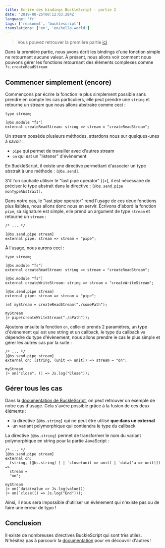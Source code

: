 ```yaml
---
title: Écrire des bindings BuckleScript - partie 2
date: '2019-08-25T00:12:03.284Z'
language: 'fr'
tags: ['reasonml', 'bucklescript']
translations: ['en', 'en/hello-world']
---
```


> Vous pouvez retrouver la première partie [ici](/fr/ecrire-des-bindings-reasonml-partie-1/)

Dans la première partie, nous avons écrit les bindings d'une fonction simple ne retournant aucune valeur. À présent, nous allons voir comment nous pouvons gérer les fonctions retournant des éléments complexes comme `fs.createReadStream`

## Commencer simplement (encore)

Commençons par écrire la fonction le plus simplement possible sans prendre en compte les cas particuliers, elle peut prendre une `string` et retourne un stream que nous allons abstraire comme ceci :

```reason
type stream;

[@bs.module "fs"]
external createReadStream: string => stream = "createReadStream";
```

Un stream possède plusieurs méthodes, attardons nous sur quelques-unes à savoir :

- `pipe` qui permet de travailler avec d'autres stream
- `on` qui est un "listener" d'évènement

En BuckleScript, il existe une directive permettant d'associer un type abstrait à une méthode : `[@bs.send]`.

S'il l'on souhaite utiliser le "last pipe operator" (`|>`), il est nécessaire de préciser le type abstrait dans la directive : `[@bs.send.pipe monTypeAbstrait]`.

Dans notre cas, le "last pipe operator" rend l'usage de ces deux fonctions plus lisibles, nous allons donc nous en servir. Écrivons d'abord la fonction `pipe`, sa signature est simple, elle prend un argument de type `stream` et retourne un `stream` :

```reason
/* ... */

[@bs.send.pipe stream]
external pipe: stream => stream = "pipe";
```

À l'usage, nous aurons ceci :

```reason
type stream;

[@bs.module "fs"]
external createReadStream: string => stream = "createReadStream";

[@bs.module "fs"]
external createWriteStream: string => stream = "createWriteStream";

[@bs.send.pipe stream]
external pipe: stream => stream = "pipe";

let myStream = createReadStream("./somePath");

myStream
|> pipe(createWriteStream("./aPath"));
```

Ajoutons ensuite la fonction `on`, celle-ci prends 2 paramètres, un type d'évènement qui est une string et un callback, le type du callback va dépendre du type d'évènement, nous allons prendre le cas le plus simple et gérer les autres cas par la suite :

```reason
/* ... */
[@bs.send.pipe stream]
external on: (string, (unit => unit)) => stream = "on";

myStream
|> on("close", () => Js.log("Close"));
```

## Gérer tous les cas

Dans la [documentation de BuckleScript](https://bucklescript.github.io/docs/en/function#special-case-event-listeners), on peut retrouver un exemple de notre cas d'usage.
Cela s'avère possible grâce à la fusion de ces deux éléments :

- la directive `[@bs.string]` qui ne peut être utilisé **que dans un external**
- un variant polymorphique qui contiendra le type du callback

La directive `[@bs.string]` permet de transformer le nom du variant polymorphique en string pour la partie JavaScript :

```reason
/* ... */
[@bs.send.pipe stream]
external on:
  (string, [@bs.string] [ | `close(unit => unit) | `data('a => unit)]) =>
  stream =
  "on";

myStream
|> on(`data(value => Js.log(value)))
|> on(`close(() => Js.log("End")));
```

Ainsi, il nous sera impossible d'utiliser un évènement qui n'existe pas ou de faire une erreur de typo !

## Conclusion

Il existe de nombreuses directives BuckleScript qui sont très utiles. N'hésitez pas à parcourir la [documentation](https://bucklescript.github.io/en/) pour en découvrir d'autres !
